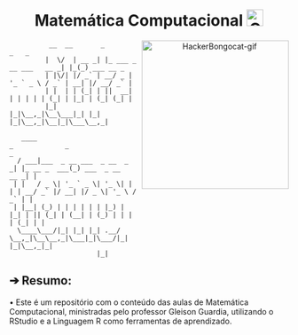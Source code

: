 <div align="center">
  <h1>Matemática Computacional <img src="https://cdn3.iconfinder.com/data/icons/education-652/64/mathematics-education-calculating-computer-512.png" width="30px" height="30px" alt="ComputerMathematics-pic"></h1>
  
<div align="center">
  <a href="https://emoji.gg/emoji/1261-hackerbongocat"><img src="https://cdn3.emoji.gg/emojis/1261-hackerbongocat.gif" align="right" width="265" height="268" alt="HackerBongocat-gif"></a>

<div align="left">

```
          __  __       _                       _   _
         |  \/  | __ _| |_ ___ _ __ ___   __ _| |_(_) ___ __ _
         | |\/| |/ _` | __/ _ | '_ ` _ \ / _` | __| |/ __/ _` |
         | |  | | (_| | ||  __| | | | | | (_| | |_| | (_| (_| |
         |_|  |_|\__,_|\__\___|_| |_| |_|\__,_|\__|_|\___\__,_|

   ____                            _             _                   _
  / ___|___  _ __ ___  _ __  _   _| |_ __ _  ___(_) ___  _ __   __ _| |
 | |   / _ \| '_ ` _ \| '_ \| | | | __/ _` |/ __| |/ _ \| '_ \ / _` | |
 | |__| (_) | | | | | | |_) | |_| | || (_| | (__| | (_) | | | | (_| | |
  \____\___/|_| |_| |_| .__/ \__,_|\__\__,_|\___|_|\___/|_| |_|\__,_|_|
                      |_|
```
<div align="left">

## ➔ Resumo:

</div>

<div align="left">
• Este é um repositório com o conteúdo das aulas de Matemática Computacional, ministradas pelo professor Gleison Guardia, utilizando o RStudio e a Linguagem R como ferramentas de aprendizado.
</div>
